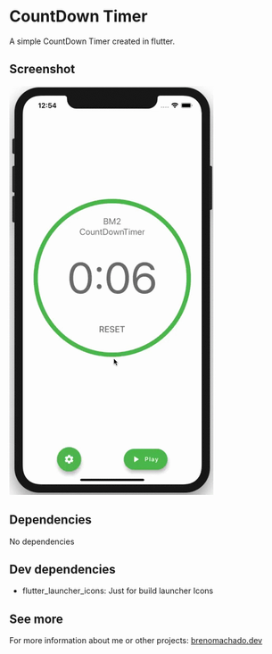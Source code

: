 # CountDown Timer
A simple CountDown Timer created in flutter.

## Screenshot
![Count Down Timer Demo](demo/demo.gif)

## Dependencies
No dependencies

## Dev dependencies
- flutter_launcher_icons: Just for build launcher Icons

## See more
For more information about me or other projects: [brenomachado.dev](https://brenomachado.dev)